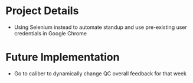 # Project Details
* Using Selenium instead to automate standup and use pre-existing user credentials in Google Chrome

# Future Implementation
* Go to caliber to dynamically change QC overall feedback for that week